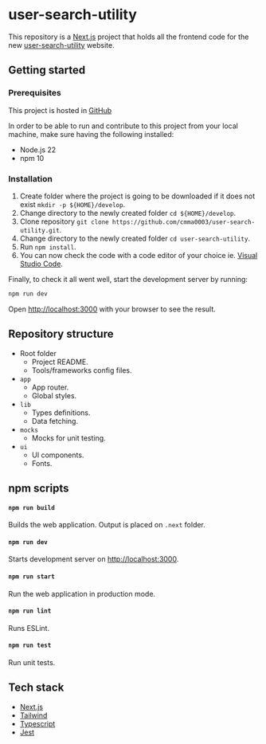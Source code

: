 # user-search-utility

This repository is a [Next.js](https://nextjs.org/) project that holds all the frontend code for the new [user-search-utility](https://user-search-utility.vercel.app/) website.

## Getting started
### Prerequisites
This project is hosted in [GitHub](https://github.com/cmma0003/user-search-utility)

In order to be able to run and contribute to this project from your local machine, make sure having the following installed:

* Node.js 22
* npm 10

### Installation
1. Create folder where the project is going to be downloaded if it does not exist `mkdir -p ${HOME}/develop`.
2. Change directory to the newly created folder `cd ${HOME}/develop`.
3. Clone repository `git clone https://github.com/cmma0003/user-search-utility.git`.
4. Change directory to the newly created folder `cd user-search-utility`.
5. Run `npm install`.
6. You can now check the code with a code editor of your choice ie. [Visual Studio Code](https://code.visualstudio.com/).

Finally, to check it all went well, start the development server by running:
```bash
npm run dev
```
Open [http://localhost:3000](http://localhost:3000) with your browser to see the result.

## Repository structure
* Root folder
  * Project README.
  * Tools/frameworks config files.
* `app`
    * App router.
    * Global styles.
* `lib`
    * Types definitions.
    * Data fetching.
* `mocks`
    * Mocks for unit testing.
* `ui`
    * UI components.
    * Fonts.

## npm scripts
#### `npm run build`
Builds the web application. Output is placed on `.next` folder.

#### `npm run dev`
Starts development server on [http://localhost:3000](http://localhost:3000).

#### `npm run start`
Run the web application in production mode.

#### `npm run lint`
Runs ESLint.

#### `npm run test`
Run unit tests.

## Tech stack
- [Next.js](https://nextjs.org/)
- [Tailwind](https://tailwindcss.com/)
- [Typescript](https://www.typescriptlang.org/)
- [Jest](https://jestjs.io/)

